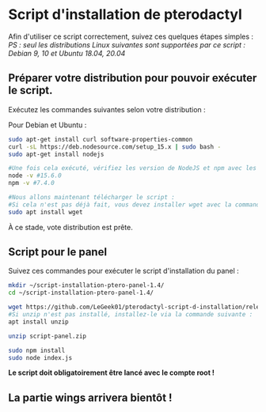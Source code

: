 # Script d'installation de pterodactyl
Afin d'utiliser ce script correctement, suivez ces quelques étapes simples :
*PS : seul les distributions Linux suivantes sont supportées par ce script : Debian 9, 10 et Ubuntu 18.04, 20.04*

## Préparer votre distribution pour pouvoir exécuter le script.
Exécutez les commandes suivantes selon votre distribution :

Pour Debian et Ubuntu :
```sh
sudo apt-get install curl software-properties-common
curl -sL https://deb.nodesource.com/setup_15.x | sudo bash -
sudo apt-get install nodejs

#Une fois cela exécuté, vérifiez les version de NodeJS et npm avec les commandes suivantes (le résultat doit être le même que celui après le #) :
node -v #15.6.0
npm -v #7.4.0

#Nous allons maintenant télécharger le script :
#Si cela n'est pas déjà fait, vous devez installer wget avec la commande suivante :
sudo apt install wget
```
À ce stade, vote distribution est prête.

## Script pour le panel
Suivez ces commandes pour exécuter le script d'installation du panel :
```sh
mkdir ~/script-installation-ptero-panel-1.4/
cd ~/script-installation-ptero-panel-1.4/

wget https://github.com/LeGeek01/pterodactyl-script-d-installation/releases/latest/download/script-panel.zip
#Si unzip n'est pas installé, installez-le via la commande suivante :
apt install unzip

unzip script-panel.zip

sudo npm install
sudo node index.js
```
**__Le script doit obligatoirement être lancé avec le compte root !__**

## La partie wings arrivera bientôt !
